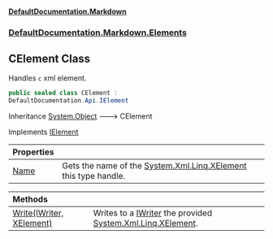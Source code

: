 #### [DefaultDocumentation.Markdown](index.md 'index')
### [DefaultDocumentation.Markdown.Elements](index.md#DefaultDocumentation.Markdown.Elements 'DefaultDocumentation.Markdown.Elements')

## CElement Class

Handles `c` xml element.

```csharp
public sealed class CElement :
DefaultDocumentation.Api.IElement
```

Inheritance [System.Object](https://docs.microsoft.com/en-us/dotnet/api/System.Object 'System.Object') &#129106; CElement

Implements [IElement](https://github.com/Doraku/DefaultDocumentation/blob/master/documentation/api/IElement.md 'DefaultDocumentation.Api.IElement')

| Properties | |
| :--- | :--- |
| [Name](CElement.Name.md 'DefaultDocumentation.Markdown.Elements.CElement.Name') | Gets the name of the [System.Xml.Linq.XElement](https://docs.microsoft.com/en-us/dotnet/api/System.Xml.Linq.XElement 'System.Xml.Linq.XElement') this type handle. |

| Methods | |
| :--- | :--- |
| [Write(IWriter, XElement)](CElement.Write(IWriter,XElement).md 'DefaultDocumentation.Markdown.Elements.CElement.Write(DefaultDocumentation.Api.IWriter, System.Xml.Linq.XElement)') | Writes to a [IWriter](https://github.com/Doraku/DefaultDocumentation/blob/master/documentation/api/IWriter.md 'DefaultDocumentation.Api.IWriter') the provided [System.Xml.Linq.XElement](https://docs.microsoft.com/en-us/dotnet/api/System.Xml.Linq.XElement 'System.Xml.Linq.XElement'). |
